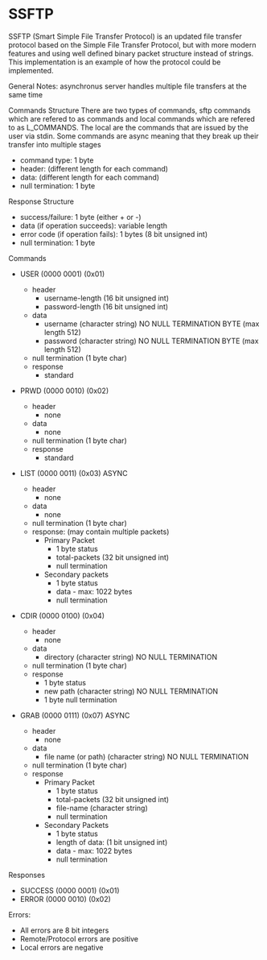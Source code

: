 # SSFTP

SSFTP (Smart Simple File Transfer Protocol) is an updated file transfer protocol based on the Simple File Transfer Protocol, but with more modern features and using well defined binary packet structure instead of strings. This implementation is an example of how the protocol could be implemented.

General Notes: asynchronus server handles multiple file transfers at the same time 

Commands Structure
There are two types of commands, sftp commands which are refered to as commands and local commands which are refered to as L_COMMANDS. The local are the commands that are issued by the user via stdin. Some commands are async meaning that they break up their transfer into multiple stages

  - command type: 1 byte
  - header: (different length for each command)
  - data: (different length for each command)
  - null termination: 1 byte

Response Structure
  - success/failure: 1 byte (either + or -)
  - data (if operation succeeds): variable length
  - error code (if operation fails): 1 bytes (8 bit unsigned int)
  - null termination: 1 byte

Commands
  - USER (0000 0001) (0x01)
    * header
      + username-length (16 bit unsigned int)
      + password-length (16 bit unsigned int)
    * data
      + username (character string) NO NULL TERMINATION BYTE (max length 512)
      + password (character string) NO NULL TERMINATION BYTE (max length 512)
    * null termination (1 byte char) 
    * response
      + standard

  - PRWD (0000 0010) (0x02)
    * header
      + none
    * data
      + none
    * null termination (1 byte char)
    * response
      + standard

  - LIST (0000 0011) (0x03) ASYNC
    * header
      + none
    * data
      + none
    * null termination (1 byte char)
    * response: (may contain multiple packets)
      + Primary Packet
        - 1 byte status
        - total-packets (32 bit unsigned int)
        - null termination
      + Secondary packets
        - 1 byte status
        - data - max: 1022 bytes
        - null termination

  - CDIR (0000 0100) (0x04)
    * header
      + none
    * data
      + directory (character string) NO NULL TERMINATION
    * null termination (1 byte char)
    * response
      + 1 byte status
      + new path (character string) NO NULL TERMINATION
      + 1 byte null termination

  - GRAB (0000 0111) (0x07) ASYNC
    * header
      + none
    * data
      + file name (or path) (character string) NO NULL TERMINATION
    * null termination (1 byte char)
    * response
      + Primary Packet
        - 1 byte status
        - total-packets (32 bit unsigned int)
        - file-name (character string)
        - null termination
      + Secondary Packets
        - 1 byte status
        - length of data: (1 bit unsigned int)
        - data - max: 1022 bytes
        - null termination


Responses 
  - SUCCESS (0000 0001) (0x01)
  - ERROR (0000 0010) (0x02)

Errors:
  - All errors are 8 bit integers
  - Remote/Protocol errors are positive
  - Local errors are negative


